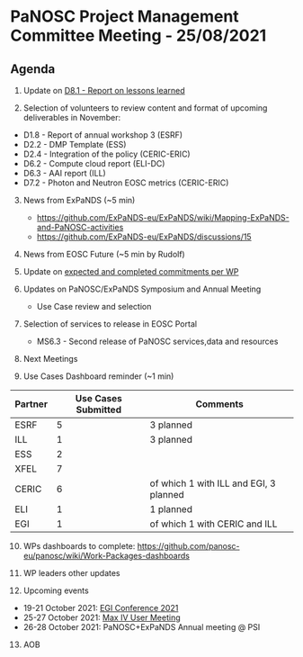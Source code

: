 PaNOSC Project Management Committee Meeting - 25/08/2021 
=========================================================

Agenda
------	

1. Update on [D8.1 - Report on lessons learned](https://docs.google.com/document/d/1VJg_BWmWUEJYWtU65mO_p-PFNMEBxOAx/edit?dls=true)

2. Selection of volunteers to review content and format of upcoming deliverables in November:
* D1.8 - Report of annual workshop 3 (ESRF)
* D2.2 - DMP Template (ESS)
* D2.4 - Integration of the policy (CERIC-ERIC)
* D6.2 - Compute cloud report (ELI-DC)
* D6.3 - AAI report (ILL)
* D7.2 - Photon and Neutron EOSC metrics (CERIC-ERIC)

3. News from ExPaNDS (~5 min)
    * https://github.com/ExPaNDS-eu/ExPaNDS/wiki/Mapping-ExPaNDS-and-PaNOSC-activities
    * https://github.com/ExPaNDS-eu/ExPaNDS/discussions/15

4. News from EOSC Future (~5 min by Rudolf) 

5. Update on [expected and completed commitments per WP](https://docs.google.com/document/d/1PBgnw8kKSLn5kAh6nEd1UDuDo-AQdHWr/edit)

6. Updates on PaNOSC/ExPaNDS Symposium and Annual Meeting
    * Use Case review and selection

7. Selection of services to release in EOSC Portal
    * MS6.3 - Second release of PaNOSC services,data and resources

8. Next Meetings

9. Use Cases Dashboard reminder (~1 min)

| Partner | Use Cases Submitted | Comments |
| ------- | ------------------- | -------- |
| ESRF  |  5  | 3 planned   |
| ILL   |  1  | 3 planned  | of which 1 w CERIC and EGI)
| ESS   |  2  |   |
| XFEL  |  7  |   |
| CERIC |  6  | of which 1 with ILL and EGI, 3 planned |
| ELI   |  1  | 1 planned  |
| EGI   |  1  | of which 1 with CERIC and ILL | 

10. WPs dashboards to complete: https://github.com/panosc-eu/panosc/wiki/Work-Packages-dashboards

11. WP leaders other updates

12. Upcoming events

* 19-21 October 2021: [EGI Conference 2021](https://www.egi.eu/egi-conference/2021-beyond-the-horizon/)
* 25-27 October 2021: [Max IV User Meeting](https://www.maxiv.lu.se/users/user-meetings/) 
* 26-28 October 2021: PaNOSC+ExPaNDS Annual meeting @ PSI
 
13. AOB





